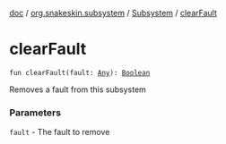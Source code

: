 [doc](../../index.md) / [org.snakeskin.subsystem](../index.md) / [Subsystem](index.md) / [clearFault](./clear-fault.md)

# clearFault

`fun clearFault(fault: `[`Any`](https://kotlinlang.org/api/latest/jvm/stdlib/kotlin/-any/index.html)`): `[`Boolean`](https://kotlinlang.org/api/latest/jvm/stdlib/kotlin/-boolean/index.html)

Removes a fault from this subsystem

### Parameters

`fault` - The fault to remove